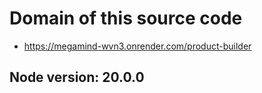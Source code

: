 # Domain of this source code

- https://megamind-wvn3.onrender.com/product-builder

## Node version: 20.0.0